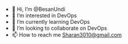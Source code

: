 - 👋 Hi, I’m @BesanUndi
- 👀 I’m interested in DevOps
- 🌱 I’m currently learning DevOps
- 💞️ I’m looking to collaborate on DevOps
- 📫 How to reach me Sharan3010@gmail.com

<!---
BesanUndi/BesanUndi is a ✨ special ✨ repository because its `README.md` (this file) appears on your GitHub profile.
You can click the Preview link to take a look at your changes.
--->
